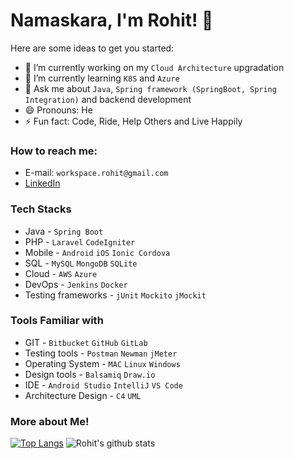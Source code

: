 # Namaskara, I'm Rohit! 🙏

Here are some ideas to get you started:

- 🔭 I’m currently working on my `Cloud Architecture` upgradation
- 🌱 I’m currently learning `K8S` and `Azure`
- 💬 Ask me about `Java`, `Spring framework (SpringBoot, Spring Integration)` and backend development
- 😄 Pronouns: He
- ⚡ Fun fact: Code, Ride, Help Others and Live Happily

### How to reach me: 
- E-mail: `workspace.rohit@gmail.com`
- [LinkedIn](https://www.linkedin.com/in/mlrohit/)


### Tech Stacks
- Java - `Spring Boot` 
- PHP - `Laravel` `CodeIgniter` 
- Mobile - `Android` `iOS` `Ionic Cordova` 
- SQL - `MySQL` `MongoDB` `SQLite`
- Cloud - `AWS` `Azure`
- DevOps - `Jenkins` `Docker`
- Testing frameworks - `jUnit` `Mockito` `jMockit`

### Tools Familiar with
- GIT - `Bitbucket` `GitHub` `GitLab`
- Testing tools - `Postman` `Newman` `jMeter`
- Operating System - `MAC` `Linux` `Windows`
- Design tools - `Balsamiq` `Draw.io`
- IDE - `Android Studio` `IntelliJ` `VS Code`
- Architecture Design - `C4` `UML`


### More about Me!
[![Top Langs](https://github-readme-stats.vercel.app/api/top-langs/?username=mlr28&theme=tokyonight&show_icons=true)](https://github.com/anuraghazra/github-readme-stats)  ![Rohit's github stats](https://github-readme-stats.vercel.app/api?username=mlr28&theme=tokyonight&show_icons=true)





